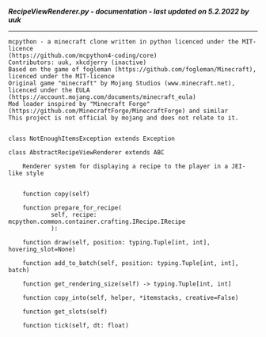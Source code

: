 ***RecipeViewRenderer.py - documentation - last updated on 5.2.2022 by uuk***
___

    mcpython - a minecraft clone written in python licenced under the MIT-licence 
    (https://github.com/mcpython4-coding/core)
    Contributors: uuk, xkcdjerry (inactive)
    Based on the game of fogleman (https://github.com/fogleman/Minecraft), licenced under the MIT-licence
    Original game "minecraft" by Mojang Studios (www.minecraft.net), licenced under the EULA
    (https://account.mojang.com/documents/minecraft_eula)
    Mod loader inspired by "Minecraft Forge" (https://github.com/MinecraftForge/MinecraftForge) and similar
    This project is not official by mojang and does not relate to it.


    class NotEnoughItemsException extends Exception

    class AbstractRecipeViewRenderer extends ABC
        
        Renderer system for displaying a recipe to the player in a JEI-like style


        function copy(self)

        function prepare_for_recipe(
                self, recipe: mcpython.common.container.crafting.IRecipe.IRecipe
                ):

        function draw(self, position: typing.Tuple[int, int], hovering_slot=None)

        function add_to_batch(self, position: typing.Tuple[int, int], batch)

        function get_rendering_size(self) -> typing.Tuple[int, int]

        function copy_into(self, helper, *itemstacks, creative=False)

        function get_slots(self)

        function tick(self, dt: float)